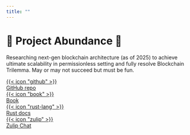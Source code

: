 ```yaml
---
title: ""
---
```


<h1 class="text-center">
🚧 Project Abundance 🚧
</h1>

Researching next-gen blockchain architecture (as of 2025) to achieve ultimate scalability in permissionless setting and
fully resolve Blockchain Trilemma. May or may not succeed but must be fun.

<div class="flex justify-center">
    <div class="grid gap-4 md:grid-cols-4 max-w-4xl print:hidden">
        <a href="https://github.com/nazar-pc/abundance" class="p-4 border-neutral-200 dark:border-neutral-700 border-2 rounded-md flex items-center">
            <span class="text-xl">{{< icon "github" >}}</span>
            <div class="my-2 ml-3 text-lg">GitHub repo</div>
        </a>
        <a href="/book" class="p-4 border-neutral-200 dark:border-neutral-700 border-2 rounded-md flex items-center">
            <span class="text-xl">{{< icon "book" >}}</span>
            <div class="my-2 ml-3 text-lg">Book</div>
        </a>
        <a href="/rust-docs" class="p-4 border-neutral-200 dark:border-neutral-700 border-2 rounded-md flex items-center">
            <span class="text-xl">{{< icon "rust-lang" >}}</span>
            <div class="my-2 ml-3 text-lg">Rust docs</div>
        </a>
        <a href="https://abundance.zulipchat.com/" class="p-4 border-neutral-200 dark:border-neutral-700 border-2 rounded-md flex items-center">
            <span class="text-xl">{{< icon "zulip" >}}</span>
            <div class="my-2 ml-3 text-lg">Zulip Chat</div>
        </a>
    </div>
</div>
